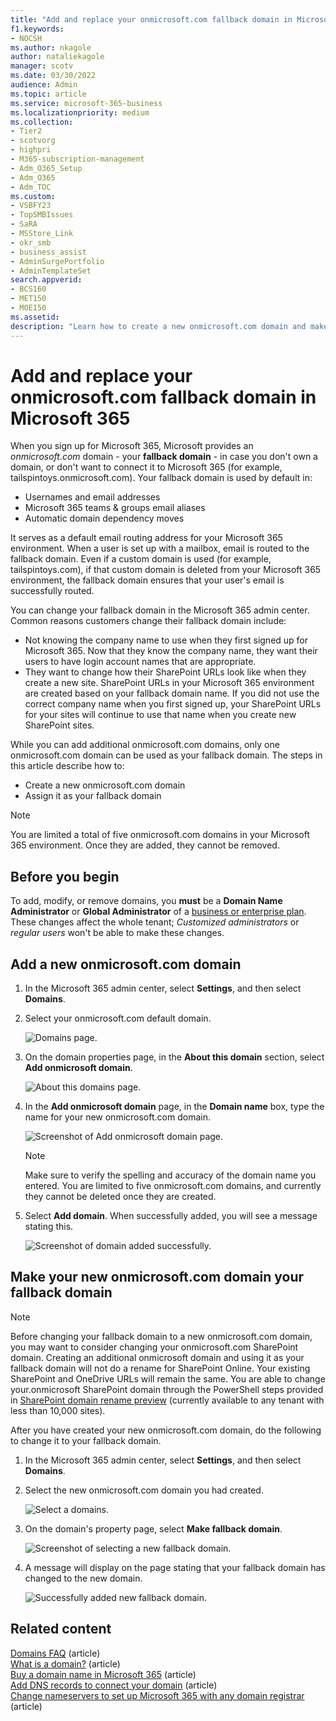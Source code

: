 ```yaml
---
title: "Add and replace your onmicrosoft.com fallback domain in Microsoft 365"
f1.keywords:
- NOCSH
ms.author: nkagole
author: nataliekagole
manager: scotv
ms.date: 03/30/2022
audience: Admin
ms.topic: article
ms.service: microsoft-365-business
ms.localizationpriority: medium
ms.collection: 
- Tier2
- scotvorg
- highpri
- M365-subscription-management
- Adm_O365_Setup
- Adm_O365
- Adm_TOC
ms.custom:
- VSBFY23
- TopSMBIssues
- SaRA
- MSStore_Link
- okr_smb
- business_assist
- AdminSurgePortfolio
- AdminTemplateSet
search.appverid:
- BCS160
- MET150
- MOE150
ms.assetid: 
description: "Learn how to create a new onmicrosoft.com domain and make it your new fallback domain."
---
```


# Add and replace your onmicrosoft.com fallback domain in Microsoft 365

When you sign up for Microsoft 365, Microsoft provides an *onmicrosoft.com* domain - your **fallback domain** - in case you don't own a domain, or don't want to connect it to Microsoft 365 (for example, tailspintoys.onmicrosoft.com). Your fallback domain is used by default in:

- Usernames and email addresses
- Microsoft 365 teams & groups email aliases
- Automatic domain dependency moves

It serves as a default email routing address for your Microsoft 365 environment. When a user is set up with a mailbox, email is routed to the fallback domain.  Even if a custom domain is used (for example, tailspintoys.com), if that custom domain is deleted from your Microsoft 365 environment, the fallback domain ensures that your user's email is successfully routed.

You can change your fallback domain in the Microsoft 365 admin center. Common reasons customers change their fallback domain include:

- Not knowing the company name to use when they first signed up for Microsoft 365. Now that they know the company name, they want their users to have login account names that are appropriate. 
- They want to change how their SharePoint URLs look like when they create a new site. SharePoint URLs in your Microsoft 365 environment are created based on your fallback domain name. If you did not use the correct company name when you first signed up, your SharePoint URLs for your sites will continue to use that name when you create new SharePoint sites. 


While you can add additional onmicrosoft.com domains, only one onmicrosoft.com domain can be used as your fallback domain. The steps in this article describe how to:
- Create a new onmicrosoft.com domain
- Assign it as your fallback domain

> [!NOTE]
> You are limited a total of five onmicrosoft.com domains in your Microsoft 365 environment. Once they are added, they cannot be removed. 
  
## Before you begin

To add, modify, or remove domains, you **must** be a **Domain Name Administrator** or **Global Administrator** of a [business or enterprise plan](https://products.office.com/business/office). These changes affect the whole tenant; *Customized administrators* or *regular users* won't be able to make these changes.


## Add a new onmicrosoft.com domain

1. In the Microsoft 365 admin center, select **Settings**, and then select **Domains**.
2. Select your onmicrosoft.com default domain.

    ![Domains page.](../../media/onmicrosoft-domains.png)
  
3. On the domain properties page, in the **About this domain** section, select **Add onmicrosoft domain**.

    ![About this domains page.](../../media/add-onmicrosoft-domain-link.png)

4. In the **Add onmicrosoft domain** page, in the **Domain name** box, type the name for your new onmicrosoft.com domain. 

    ![Screenshot of Add onmicrosoft domain page.](../../media/add-an-onmicrosoftcom-domain-page.png)

    > [!NOTE]
    > Make sure to verify the spelling and accuracy of the domain name you entered. You are limited to five onmicrosoft.com domains, and currently they cannot be deleted once they are created.     

5. Select **Add domain**. When successfully added, you will see a message stating this. 
    
    ![Screenshot of domain added successfully.](../../media/domain-added.png)



## Make your new onmicrosoft.com domain your fallback domain


> [!NOTE]
> Before changing your fallback domain to a new onmicrosoft.com domain, you may want to consider changing your onmicrosoft.com SharePoint domain. Creating an additional onmicrosoft domain and using it as your fallback domain will not do a rename for SharePoint Online. Your existing SharePoint and OneDrive URLs will remain the same.  You are able to change your.onmicrosoft SharePoint domain through the PowerShell steps provided in [SharePoint domain rename preview](/sharepoint/change-your-sharepoint-domain-name) (currently available to any tenant with less than 10,000 sites).

After you have created your new onmicrosoft.com domain, do the following to change it to your fallback domain.

1. In the Microsoft 365 admin center, select **Settings**, and then select **Domains**. 

2. Select the new onmicrosoft.com domain you had created.

    ![Select a domains.](../../media/onmicrosoft-domains-added.png) 

3. On the domain's property page, select **Make fallback domain**.
 
    ![Screenshot of selecting a new fallback domain.](../../media/new-fallback.png) 

4. A message will display on the page stating that your fallback domain has changed to the new domain.

    ![Successfully added new fallback domain.](../../media/fallback-success.png) 

## Related content

[Domains FAQ](domains-faq.yml) (article)</br>
[What is a domain?](../get-help-with-domains/what-is-a-domain.md) (article)</br>
[Buy a domain name in Microsoft 365](../get-help-with-domains/buy-a-domain-name.md) (article)</br>
[Add DNS records to connect your domain](../get-help-with-domains/create-dns-records-at-any-dns-hosting-provider.md) (article)</br>
[Change nameservers to set up Microsoft 365 with any domain registrar](../get-help-with-domains/change-nameservers-at-any-domain-registrar.md) (article)
